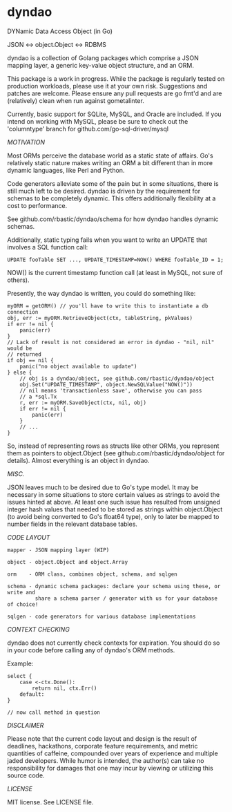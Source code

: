 # dyndao
DYNamic Data Access Object (in Go)

JSON <-> object.Object <-> RDBMS

dyndao is a collection of Golang packages which comprise a JSON mapping layer,
a generic key-value object structure, and an ORM.

This package is a work in progress. While the package is regularly tested on
production workloads, please use it at your own risk. Suggestions and patches
are welcome. Please ensure any pull requests are go fmt'd and are
(relatively) clean when run against gometalinter.

Currently, basic support for SQLite, MySQL, and Oracle are included. If you
intend on working with MySQL, please be sure to check out the 'columntype'
branch for github.com/go-sql-driver/mysql

*MOTIVATION*

Most ORMs perceive the database world as a static state of affairs. Go's
relatively static nature makes writing an ORM a bit different than in more
dynamic languages, like Perl and Python.

Code generators alleviate some of the pain but in some situations, there is
still much left to be desired. dyndao is driven by the requirement for schemas
to be completely dynamic. This offers additionally flexibility at a cost to
performance.

See github.com/rbastic/dyndao/schema for how dyndao handles dynamic schemas.

Additionally, static typing fails when you want to write an UPDATE that involves
a SQL function call:

```code
UPDATE fooTable SET ..., UPDATE_TIMESTAMP=NOW() WHERE fooTable_ID = 1;
```

NOW() is the current timestamp function call (at least in MySQL, not sure of
others).

Presently, the way dyndao is written, you could do something like:

```code
myORM = getORM() // you'll have to write this to instantiate a db connection
obj, err := myORM.RetrieveObject(ctx, tableString, pkValues)
if err != nil {
	panic(err)
}
// Lack of result is not considered an error in dyndao - "nil, nil" would be
// returned
if obj == nil {
	panic("no object available to update")
} else {
	// obj is a dyndao/object, see github.com/rbastic/dyndao/object
	obj.Set("UPDATE_TIMESTAMP", object.NewSQLValue("NOW()"))
	// nil means 'transactionless save', otherwise you can pass
	// a *sql.Tx
	r, err := myORM.SaveObject(ctx, nil, obj)
	if err != nil {
		panic(err)
	}
	// ...
}
```

So, instead of representing rows as structs like other ORMs, you represent them
as pointers to object.Object (see github.com/rbastic/dyndao/object for
details). Almost everything is an object in dyndao.

*MISC.*

JSON leaves much to be desired due to Go's type model.  It may be necessary in
some situations to store certain values as strings to avoid the issues hinted
at above. At least one such issue has resulted from unsigned integer hash
values that needed to be stored as strings within object.Object (to avoid being
converted to Go's float64 type), only to later be mapped to number fields in
the relevant database tables.

*CODE LAYOUT*

```code
mapper - JSON mapping layer (WIP)

object - object.Object and object.Array

orm    - ORM class, combines object, schema, and sqlgen

schema - dynamic schema packages: declare your schema using these, or write and
         share a schema parser / generator with us for your database of choice!

sqlgen - code generators for various database implementations
```

*CONTEXT CHECKING*

dyndao does not currently check contexts for expiration. You should do so
in your code before calling any of dyndao's ORM methods.

Example:
```code
select {
	case <-ctx.Done():
		return nil, ctx.Err()
	default:
}

// now call method in question
```

*DISCLAIMER*

Please note that the current code layout and design is the result of deadlines,
hackathons, corporate feature requirements, and metric quantities of caffeine,
compounded over years of experience and multiple jaded developers. While humor
is intended, the author(s) can take no responsibility for damages that one may
incur by viewing or utilizing this source code.

*LICENSE*

MIT license. See LICENSE file.

